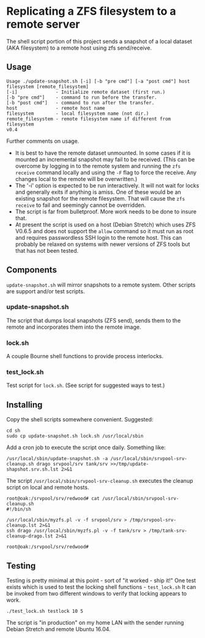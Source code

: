 # Replicating a ZFS filesystem to a remote server

The shell script portion of this project sends a snapshot of a local dataset (AKA filesystem) to a remote host using zfs send/receive.

## Usage

```shell
Usage ./update-snapshot.sh [-i] [-b "pre cmd"] [-a "post cmd"] host filesystem [remote_filesystem]
[-i]              - Initialize remote dataset (first run.)
[-b "pre cmd"]    - command to run before the transfer.
[-b "post cmd"]   - command to run after the transfer.
host              - remote host name
filesystem        - local filesystem name (not dir.)
remote_filesystem - remote filesystem name if different from filesystem
v0.4
```

Further comments on usage.

* It is best to have the remote dataset unmounted. In some cases if it is mounted an incremental snapshot may fail to be received. (This can be overcome by logging in to the remote system and running the `zfs receive` command locally and using the `-F` flag to force the receive. Any changes local to the remote will be overwritten.)
* The '-i' option is expected to be run interactively. It will not wait for locks and generally exits if anything is amiss. One of these would be an existing snapshot for the remote filesystem. That will cause the `zfs receive` to fail and seemingly cannot be overridden.
* The script is far from bulletproof. More work needs to be done to insure that.
* At present the script is used on a host (Debian Stretch) which uses ZFS V0.6.5 and does not support the `allow` command so it must run as root and requires passwordless SSH login to the remote host. This can probably be relaxed on systems with newer versions of ZFS tools but that has not been tested.


## Components

`update-snapshot.sh` will mirror snapshots to a remote system. 
Other scripts are support and/or test scripts.

### update-snapshot.sh

The script that dumps local snapshots (ZFS send), sends them to the remote
and incorporates them into the remote image.

### lock.sh

A couple Bourne shell functions to provide process interlocks.

### test_lock.sh

Test script for `lock.sh`. (See script for suggested ways to test.)


## Installing

Copy the shell scripts somewhere convenient. Suggested:

```
cd sh
sudo cp update-snapshot.sh lock.sh /usr/local/sbin
```

Add a cron job to execute the script once daily. Something like:
```shell
/usr/local/sbin/update-snapshot.sh -a /usr/local/sbin/srvpool-srv-cleanup.sh drago srvpool/srv tank/srv >>/tmp/update-shapshot.srv.sh.lst 2>&1
```
The script `/usr/local/sbin/srvpool-srv-cleanup.sh` executes the cleanup script on local and remote hosts.
```shell
root@oak:/srvpool/srv/redwood# cat /usr/local/sbin/srvpool-srv-cleanup.sh
#!/bin/sh

/usr/local/sbin/myzfs.pl -v -f srvpool/srv > /tmp/srvpool-srv-cleanup.lst 2>&1
ssh drago /usr/local/sbin/myzfs.pl -v -f tank/srv > /tmp/tank-srv-cleanup-drago.lst 2>&1

root@oak:/srvpool/srv/redwood# 
```
## Testing

Testing is pretty minimal at this point - sort of "it worked - ship it!" One test exists which is used to test the locking shell functions - `test_lock.sh` It can be invoked from two different windows to verify that locking appears to work.
```shell
./test_lock.sh testlock 10 5
```

The script is "in production" on my home LAN with the sender running Debian Stretch and remote Ubuntu 16.04.